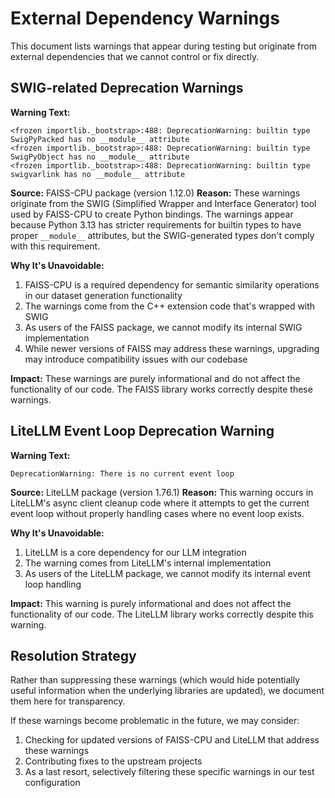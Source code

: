 # External Dependency Warnings

This document lists warnings that appear during testing but originate from external dependencies that we cannot control or fix directly.

## SWIG-related Deprecation Warnings

**Warning Text:**
```
<frozen importlib._bootstrap>:488: DeprecationWarning: builtin type SwigPyPacked has no __module__ attribute
<frozen importlib._bootstrap>:488: DeprecationWarning: builtin type SwigPyObject has no __module__ attribute
<frozen importlib._bootstrap>:488: DeprecationWarning: builtin type swigvarlink has no __module__ attribute
```

**Source:** FAISS-CPU package (version 1.12.0)
**Reason:** These warnings originate from the SWIG (Simplified Wrapper and Interface Generator) tool used by FAISS-CPU to create Python bindings. The warnings appear because Python 3.13 has stricter requirements for builtin types to have proper `__module__` attributes, but the SWIG-generated types don't comply with this requirement.

**Why It's Unavoidable:**
1. FAISS-CPU is a required dependency for semantic similarity operations in our dataset generation functionality
2. The warnings come from the C++ extension code that's wrapped with SWIG
3. As users of the FAISS package, we cannot modify its internal SWIG implementation
4. While newer versions of FAISS may address these warnings, upgrading may introduce compatibility issues with our codebase

**Impact:** These warnings are purely informational and do not affect the functionality of our code. The FAISS library works correctly despite these warnings.

## LiteLLM Event Loop Deprecation Warning

**Warning Text:**
```
DeprecationWarning: There is no current event loop
```

**Source:** LiteLLM package (version 1.76.1)
**Reason:** This warning occurs in LiteLLM's async client cleanup code where it attempts to get the current event loop without properly handling cases where no event loop exists.

**Why It's Unavoidable:**
1. LiteLLM is a core dependency for our LLM integration
2. The warning comes from LiteLLM's internal implementation
3. As users of the LiteLLM package, we cannot modify its internal event loop handling

**Impact:** This warning is purely informational and does not affect the functionality of our code. The LiteLLM library works correctly despite this warning.

## Resolution Strategy

Rather than suppressing these warnings (which would hide potentially useful information when the underlying libraries are updated), we document them here for transparency. 

If these warnings become problematic in the future, we may consider:
1. Checking for updated versions of FAISS-CPU and LiteLLM that address these warnings
2. Contributing fixes to the upstream projects
3. As a last resort, selectively filtering these specific warnings in our test configuration